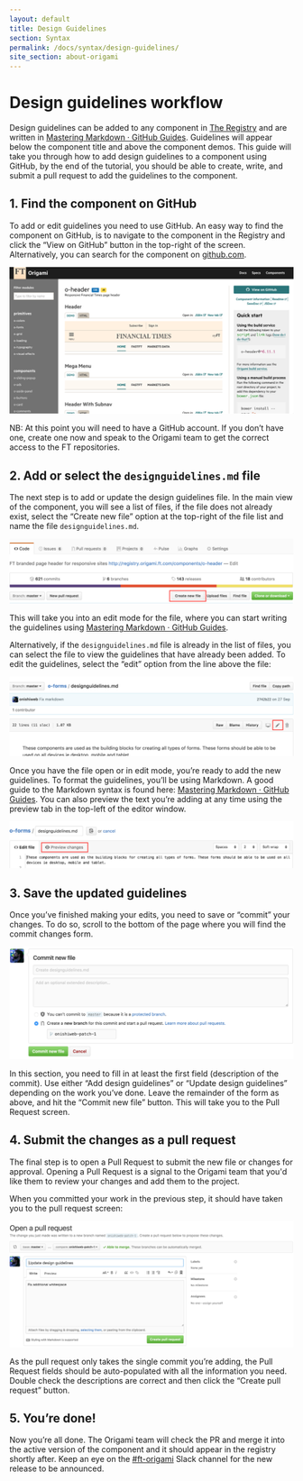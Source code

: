 ```yaml
---
layout: default
title: Design Guidelines
section: Syntax
permalink: /docs/syntax/design-guidelines/
site_section: about-origami
---
```


# Design guidelines workflow

Design guidelines can be added to any component in [The Registry](http://registry.origami.ft.com/components) and are written in [Mastering Markdown · GitHub Guides](https://guides.GitHub.com/features/mastering-markdown/). Guidelines will appear below the component title and above the component demos.
This guide will take you through how to add design guidelines to a component using GitHub, by the end of the tutorial, you should be able to create, write, and submit a pull request to add the guidelines to the component.

## 1. Find the component on GitHub
To add or edit guidelines you need to use GitHub. An easy way to find the component on GitHub, is to navigate to the component in the Registry and click the “View on GitHub” button in the top-right of the screen. Alternatively, you can search for the component on [github.com](http://github.com).

![o-header on the Origami Registry](/img/design-guidelines/registry-o-header.png)

NB: At this point you will need to have a GitHub account. If you don’t have one, create one now and speak to the Origami team to get the correct access to the FT repositories.

## 2. Add or select the `designguidelines.md` file
The next step is to add or update the design guidelines file.
In the main view of the component, you will see a list of files, if the file does not already exist, select the “Create new file” option at the top-right of the file list and name the file `designguidelines.md`.

![Create a new file on GitHub](/img/design-guidelines/create-new-file.png)

This will take you into an edit mode for the file, where you can start writing the guidelines using [Mastering Markdown · GitHub Guides](https://guides.GitHub.com/features/mastering-markdown/).

Alternatively, if the `designguidelines.md` file is already in the list of files, you can select the file to view the guidelines that have already been added.
To edit the guidelines, select the “edit” option from the line above the file:

![Edit file on GitHub](/img/design-guidelines/edit-file.png)

Once you have the file open or in edit mode, you’re ready to add the new guidelines. To format the guidelines, you’ll be using Markdown. A good guide to the Markdown syntax is found here: [Mastering Markdown · GitHub Guides](https://guides.GitHub.com/features/mastering-markdown/).
You can also preview the text you’re adding at any time using the preview tab in the top-left of the editor window.

![Preview file changes on GitHub](/img/design-guidelines/preview-changes.png)

## 3. Save the updated guidelines
Once you’ve finished making your edits, you need to save or “commit” your changes. To do so, scroll to the bottom of the page where you will find the commit changes form.

![Committing a file on GitHub](/img/design-guidelines/commit-file.png)

In this section, you need to fill in at least the first field (description of the commit). Use either “Add design guidelines” or “Update design guidelines” depending on the work you’ve done. Leave the remainder of the form as above, and hit the “Commit new file” button. This will take you to the Pull Request screen.

## 4. Submit the changes as a pull request
The final step is to open a Pull Request to submit the new file or changes for approval. Opening a Pull Request is a signal to the Origami team that you'd like them to review your changes and add them to the project. 

When you committed your work in the previous step, it should have taken you to the pull request screen:

![Open a pull request on GitHub](/img/design-guidelines/open-pull-request.png)

As the pull request only takes the single commit you’re adding, the Pull Request fields should be auto-populated with all the information you need. Double check the descriptions are correct and then click the “Create pull request” button.

## 5. You’re done!
Now you’re all done. The Origami team will check the PR and merge it into the active version of the component and it should appear in the registry shortly after. Keep an eye on the [#ft-origami](https://financialtimes.slack.com/archives/ft-origami) Slack channel for the new release to be announced.

